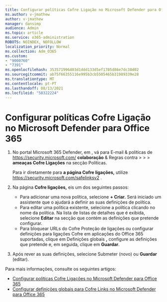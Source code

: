 ```yaml
---
title: Configurar políticas Cofre Ligação no Microsoft Defender para Office 365
ms.author: v-jmathew
author: v-jmathew
manager: dansimp
audience: Admin
ms.topic: article
ms.service: o365-administration
ROBOTS: NOINDEX, NOFOLLOW
localization_priority: Normal
ms.collection: Adm_O365
ms.custom:
- "9000760"
- "7391"
ms.openlocfilehash: 353571996403d1ddd133d5ef1705d86e7dc38d02
ms.sourcegitcommit: ab75f66355116e995b3cb5505465b31989339e28
ms.translationtype: MT
ms.contentlocale: pt-PT
ms.lasthandoff: 08/13/2021
ms.locfileid: "58322224"
---
```

# <a name="set-up-safe-link-policies-in-microsoft-defender-for-office-365"></a>Configurar políticas Cofre Ligação no Microsoft Defender para Office 365

1. No portal Microsoft 365 Defender, em , vá para E-mail & políticas de <https://security.microsoft.com/> **colaboração** & Regras contra \>  \>  \> **ameaças Cofre Ligações**  na secção Políticas.

   Para ir diretamente para **a página Cofre ligações,** utilize <https://security.microsoft.com/safelinksv2> .

2. Na página **Cofre ligações,** eis um dos seguintes passos:
   - Para adicionar uma nova política, selecione **+ Criar.** Será iniciado um assistente que o ajudará a definir as suas definições de política.
   - Para editar uma política existente, selecione a política clicando no nome da política. Na lista de listas de detalhes que é exibida, selecione **Editar** na secção que contém as definições que pretende configurar.
   - Para bloquear URLs do Cofre Proteção de ligações ou configurar definições para ligações Cofre em aplicações do Office 365 suportadas, clique em Definições globais **,** configure as definições que pretende e, em seguida, clique em **Guardar**.

3. Após rever as suas definições,  selecione Submeter (novo) ou **Guardar** (editar).

Para mais informações, consulte os seguintes artigos:

- [Configurar políticas Cofre Ligações no Microsoft Defender para Office 365](https://docs.microsoft.com/microsoft-365/security/office-365-security/set-up-safe-links-policies)
- [Configurar definições globais para Cofre Links no Microsoft Defender para Office 365](https://docs.microsoft.com/microsoft-365/security/office-365-security/configure-global-settings-for-safe-links)
